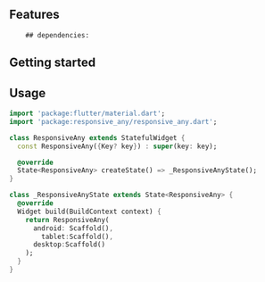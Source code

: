 <!--
This README describes the package. If you publish this package to pub.dev,
this README's contents appear on the landing page for your package.

For information about how to write a good package README, see the guide for
[writing package pages](https://dart.dev/guides/libraries/writing-package-pages).

For general information about developing packages, see the Dart guide for
[creating packages](https://dart.dev/guides/libraries/create-library-packages)
and the Flutter guide for
[developing packages and plugins](https://flutter.dev/developing-packages).
-->



## Features
        ## dependencies:
        

## Getting started

## Usage


```dart
import 'package:flutter/material.dart';
import 'package:responsive_any/responsive_any.dart';

class ResponsiveAny extends StatefulWidget {
  const ResponsiveAny({Key? key}) : super(key: key);

  @override
  State<ResponsiveAny> createState() => _ResponsiveAnyState();
}

class _ResponsiveAnyState extends State<ResponsiveAny> {
  @override
  Widget build(BuildContext context) {
    return ResponsiveAny(
      android: Scaffold(),
        tablet:Scaffold(),
      desktop:Scaffold()
    );
  }
}

```


